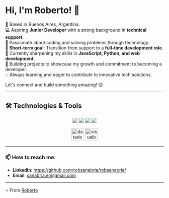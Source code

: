 # Hi, I'm Roberto! 👋

📍 Based in Buenos Aires, Argentina.  
💻 Aspiring **Junior Developer** with a strong background in **technical support**.  
🚀 Passionate about coding and solving problems through technology.  
🎯 **Short-term goal**: Transition from support to a **full-time development role**.  
🌱 Currently sharpening my skills in **JavaScript, Python, and web development**.  
🔧 Building projects to showcase my growth and commitment to becoming a developer.  
💡 Always learning and eager to contribute to innovative tech solutions.  

Let's connect and build something amazing! 😊  

---

## 🛠️ Technologies & Tools

<p align="center">
  <img src="https://skillicons.dev/icons?i=python,javascript,java,kotlin,c,php" />
 <img src="https://skillicons.dev/icons?i=anaconda,androidstudio,bash,eclipse,flask,github,notion,postman,ros,visualstudio,wordpress" />
  <img src="https://skillicons.dev/icons?i=html,css,bootstrap,azure,firebase,mongodb,mysql" />
  <img src="https://skillicons.dev/icons?i=figma,photoshop,linux,dotnet,slack" />
 
</p>
<p align="center">
  <img src="https://www.vectorlogo.zone/logos/datadoghq/datadoghq-icon.svg" alt="datadog" width="40" height="40" />
  <img src="https://upload.wikimedia.org/wikipedia/commons/4/40/VB.NET_Logo.svg" alt="visualbasic" width="40" height="40" />
</p>

---

### 📫 How to reach me:
- **LinkedIn**: https://github.com/robsanabria/robsanabria/  
- **Email**: sanabria.er@gmail.com

---

⭐️ From [Roberto](https://github.com/robsanabria/robsanabria/)
